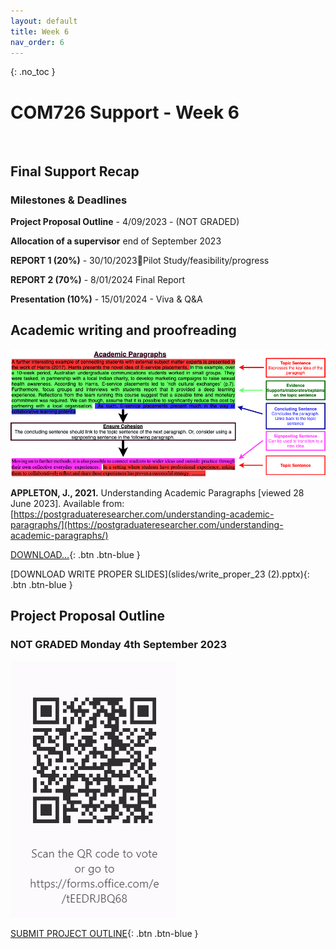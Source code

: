 ```yaml
---
layout: default
title: Week 6
nav_order: 6
---
```

{: .no_toc }

# COM726 Support - Week 6

![]()

## Final Support Recap

### Milestones & Deadlines

**Project Proposal Outline**  - 4/09/2023 - (NOT GRADED)

**Allocation of a supervisor** end of September 2023

**REPORT 1 (20%)** - 30/10/2023Pilot Study/feasibility/progress

**REPORT 2 (70%)** - 8/01/2024 Final Report 

**Presentation (10%)** - 15/01/2024 - Viva & Q&A



##  Academic writing and proofreading

![Paragraph](img/paragraph-3.png)

**APPLETON, J., 2021.** Understanding Academic Paragraphs [viewed 28 June 2023]. Available from: [https://postgraduateresearcher.com/understanding-academic-paragraphs/](https://postgraduateresearcher.com/understanding-academic-paragraphs/)

[DOWNLOAD...](){: .btn .btn-blue }

[DOWNLOAD WRITE PROPER SLIDES](slides/write_proper_23 (2).pptx){: .btn .btn-blue }


## Project Proposal Outline

### NOT GRADED Monday 4th September 2023 


![Project Outline](img/COM72.png)

[SUBMIT PROJECT OUTLINE](https://forms.office.com/e/tEEDRJBQ68){: .btn .btn-blue }
